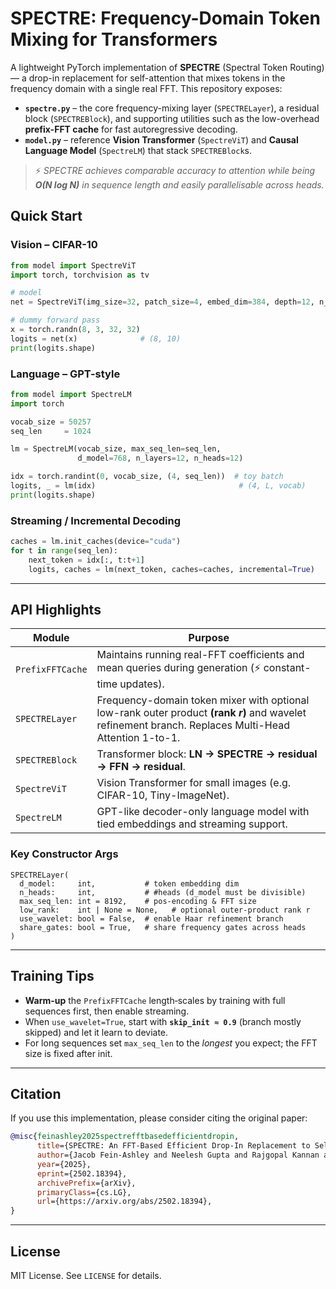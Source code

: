 # SPECTRE: Frequency-Domain Token Mixing for Transformers

A lightweight PyTorch implementation of **SPECTRE** (Spectral Token Routing) ― a drop-in replacement for self-attention that mixes tokens in the frequency domain with a single real FFT.  This repository exposes:

* **`spectre.py`** – the core frequency-mixing layer (`SPECTRELayer`), a residual block (`SPECTREBlock`), and supporting utilities such as the low-overhead **prefix-FFT cache** for fast autoregressive decoding.
* **`model.py`** – reference **Vision Transformer** (`SpectreViT`) and **Causal Language Model** (`SpectreLM`) that stack `SPECTREBlock`s.

> ⚡️ *SPECTRE achieves comparable accuracy to attention while being **O(N log N)** in sequence length and easily parallelisable across heads.*


## Quick Start

### Vision – CIFAR-10

```python
from model import SpectreViT
import torch, torchvision as tv

# model
net = SpectreViT(img_size=32, patch_size=4, embed_dim=384, depth=12, n_heads=6)

# dummy forward pass
x = torch.randn(8, 3, 32, 32)
logits = net(x)              # (8, 10)
print(logits.shape)
```

### Language – GPT-style

```python
from model import SpectreLM
import torch

vocab_size = 50257
seq_len     = 1024

lm = SpectreLM(vocab_size, max_seq_len=seq_len,
               d_model=768, n_layers=12, n_heads=12)

idx = torch.randint(0, vocab_size, (4, seq_len))  # toy batch
logits, _ = lm(idx)                                # (4, L, vocab)
print(logits.shape)
```

### Streaming / Incremental Decoding

```python
caches = lm.init_caches(device="cuda")
for t in range(seq_len):
    next_token = idx[:, t:t+1]
    logits, caches = lm(next_token, caches=caches, incremental=True)
```

---

## API Highlights

| Module | Purpose |
|--------|---------|
| `PrefixFFTCache` | Maintains running real-FFT coefficients and mean queries during generation (⚡ constant-time updates). |
| `SPECTRELayer` | Frequency-domain token mixer with optional low-rank outer product **(rank *r*)** and wavelet refinement branch. Replaces Multi-Head Attention 1-to-1. |
| `SPECTREBlock` | Transformer block: **LN → SPECTRE → residual → FFN → residual**. |
| `SpectreViT` | Vision Transformer for small images (e.g. CIFAR-10, Tiny-ImageNet). |
| `SpectreLM` | GPT-like decoder-only language model with tied embeddings and streaming support. |

### Key Constructor Args

```text
SPECTRELayer(
  d_model:     int,           # token embedding dim
  n_heads:     int,           # #heads (d_model must be divisible)
  max_seq_len: int = 8192,    # pos-encoding & FFT size
  low_rank:    int | None = None,   # optional outer-product rank r
  use_wavelet: bool = False,  # enable Haar refinement branch
  share_gates: bool = True,   # share frequency gates across heads
)
```

---

## Training Tips

* **Warm-up** the `PrefixFFTCache` length‐scales by training with full sequences first, then enable streaming.
* When `use_wavelet=True`, start with **`skip_init ≈ 0.9`** (branch mostly skipped) and let it learn to deviate.
* For long sequences set `max_seq_len` to the *longest* you expect; the FFT size is fixed after init.

---

## Citation

If you use this implementation, please consider citing the original paper:

```bibtex
@misc{feinashley2025spectrefftbasedefficientdropin,
      title={SPECTRE: An FFT-Based Efficient Drop-In Replacement to Self-Attention for Long Contexts}, 
      author={Jacob Fein-Ashley and Neelesh Gupta and Rajgopal Kannan and Viktor Prasanna},
      year={2025},
      eprint={2502.18394},
      archivePrefix={arXiv},
      primaryClass={cs.LG},
      url={https://arxiv.org/abs/2502.18394}, 
}
```

---

## License

MIT License. See `LICENSE` for details.
